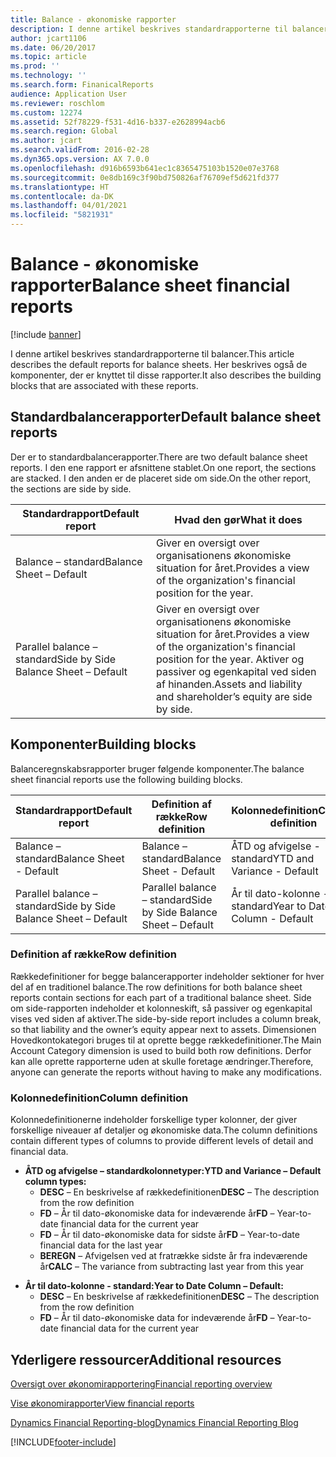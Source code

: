 ```yaml
---
title: Balance - økonomiske rapporter
description: I denne artikel beskrives standardrapporterne til balancer. Her beskrives også de komponenter, der er knyttet til disse rapporter.
author: jcart1106
ms.date: 06/20/2017
ms.topic: article
ms.prod: ''
ms.technology: ''
ms.search.form: FinanicalReports
audience: Application User
ms.reviewer: roschlom
ms.custom: 12274
ms.assetid: 52f78229-f531-4d16-b337-e2628994acb6
ms.search.region: Global
ms.author: jcart
ms.search.validFrom: 2016-02-28
ms.dyn365.ops.version: AX 7.0.0
ms.openlocfilehash: d916b6593b641ec1c8365475103b1520e07e3768
ms.sourcegitcommit: 0e8db169c3f90bd750826af76709ef5d621fd377
ms.translationtype: HT
ms.contentlocale: da-DK
ms.lasthandoff: 04/01/2021
ms.locfileid: "5821931"
---
```

# <a name="balance-sheet-financial-reports"></a><span data-ttu-id="23ed0-104">Balance - økonomiske rapporter</span><span class="sxs-lookup"><span data-stu-id="23ed0-104">Balance sheet financial reports</span></span>

[!include [banner](../includes/banner.md)]

<span data-ttu-id="23ed0-105">I denne artikel beskrives standardrapporterne til balancer.</span><span class="sxs-lookup"><span data-stu-id="23ed0-105">This article describes the default reports for balance sheets.</span></span> <span data-ttu-id="23ed0-106">Her beskrives også de komponenter, der er knyttet til disse rapporter.</span><span class="sxs-lookup"><span data-stu-id="23ed0-106">It also describes the building blocks that are associated with these reports.</span></span> 

<a name="default-balance-sheet-reports"></a><span data-ttu-id="23ed0-107">Standardbalancerapporter</span><span class="sxs-lookup"><span data-stu-id="23ed0-107">Default balance sheet reports</span></span>
-----------------------------

<span data-ttu-id="23ed0-108">Der er to standardbalancerapporter.</span><span class="sxs-lookup"><span data-stu-id="23ed0-108">There are two default balance sheet reports.</span></span> <span data-ttu-id="23ed0-109">I den ene rapport er afsnittene stablet.</span><span class="sxs-lookup"><span data-stu-id="23ed0-109">On one report, the sections are stacked.</span></span> <span data-ttu-id="23ed0-110">I den anden er de placeret side om side.</span><span class="sxs-lookup"><span data-stu-id="23ed0-110">On the other report, the sections are side by side.</span></span>

| <span data-ttu-id="23ed0-111">Standardrapport</span><span class="sxs-lookup"><span data-stu-id="23ed0-111">Default report</span></span>                       | <span data-ttu-id="23ed0-112">Hvad den gør</span><span class="sxs-lookup"><span data-stu-id="23ed0-112">What it does</span></span>                                                                                                                           |
|--------------------------------------|----------------------------------------------------------------------------------------------------------------------------------------|
| <span data-ttu-id="23ed0-113">Balance – standard</span><span class="sxs-lookup"><span data-stu-id="23ed0-113">Balance Sheet – Default</span></span>              | <span data-ttu-id="23ed0-114">Giver en oversigt over organisationens økonomiske situation for året.</span><span class="sxs-lookup"><span data-stu-id="23ed0-114">Provides a view of the organization's financial position for the year.</span></span>                                                                 |
| <span data-ttu-id="23ed0-115">Parallel balance – standard</span><span class="sxs-lookup"><span data-stu-id="23ed0-115">Side by Side Balance Sheet – Default</span></span> | <span data-ttu-id="23ed0-116">Giver en oversigt over organisationens økonomiske situation for året.</span><span class="sxs-lookup"><span data-stu-id="23ed0-116">Provides a view of the organization's financial position for the year.</span></span> <span data-ttu-id="23ed0-117">Aktiver og passiver og egenkapital ved siden af hinanden.</span><span class="sxs-lookup"><span data-stu-id="23ed0-117">Assets and liability and shareholder’s equity are side by side.</span></span> |

## <a name="building-blocks"></a><span data-ttu-id="23ed0-118">Komponenter</span><span class="sxs-lookup"><span data-stu-id="23ed0-118">Building blocks</span></span>
<span data-ttu-id="23ed0-119">Balanceregnskabsrapporter bruger følgende komponenter.</span><span class="sxs-lookup"><span data-stu-id="23ed0-119">The balance sheet financial reports use the following building blocks.</span></span>

| <span data-ttu-id="23ed0-120">Standardrapport</span><span class="sxs-lookup"><span data-stu-id="23ed0-120">Default report</span></span>                       | <span data-ttu-id="23ed0-121">Definition af række</span><span class="sxs-lookup"><span data-stu-id="23ed0-121">Row definition</span></span>                       | <span data-ttu-id="23ed0-122">Kolonnedefinition</span><span class="sxs-lookup"><span data-stu-id="23ed0-122">Column definition</span></span>             |
|--------------------------------------|--------------------------------------|-------------------------------|
| <span data-ttu-id="23ed0-123">Balance – standard</span><span class="sxs-lookup"><span data-stu-id="23ed0-123">Balance Sheet - Default</span></span>              | <span data-ttu-id="23ed0-124">Balance – standard</span><span class="sxs-lookup"><span data-stu-id="23ed0-124">Balance Sheet - Default</span></span>              | <span data-ttu-id="23ed0-125">ÅTD og afvigelse - standard</span><span class="sxs-lookup"><span data-stu-id="23ed0-125">YTD and Variance - Default</span></span>    |
| <span data-ttu-id="23ed0-126">Parallel balance – standard</span><span class="sxs-lookup"><span data-stu-id="23ed0-126">Side by Side Balance Sheet – Default</span></span> | <span data-ttu-id="23ed0-127">Parallel balance – standard</span><span class="sxs-lookup"><span data-stu-id="23ed0-127">Side by Side Balance Sheet – Default</span></span> | <span data-ttu-id="23ed0-128">År til dato-kolonne - standard</span><span class="sxs-lookup"><span data-stu-id="23ed0-128">Year to Date Column - Default</span></span> |

### <a name="row-definition"></a><span data-ttu-id="23ed0-129">Definition af række</span><span class="sxs-lookup"><span data-stu-id="23ed0-129">Row definition</span></span>

<span data-ttu-id="23ed0-130">Rækkedefinitioner for begge balancerapporter indeholder sektioner for hver del af en traditionel balance.</span><span class="sxs-lookup"><span data-stu-id="23ed0-130">The row definitions for both balance sheet reports contain sections for each part of a traditional balance sheet.</span></span> <span data-ttu-id="23ed0-131">Side om side-rapporten indeholder et kolonneskift, så passiver og egenkapital vises ved siden af aktiver.</span><span class="sxs-lookup"><span data-stu-id="23ed0-131">The side-by-side report includes a column break, so that liability and the owner’s equity appear next to assets.</span></span> <span data-ttu-id="23ed0-132">Dimensionen Hovedkontokategori bruges til at oprette begge rækkedefinitioner.</span><span class="sxs-lookup"><span data-stu-id="23ed0-132">The Main Account Category dimension is used to build both row definitions.</span></span> <span data-ttu-id="23ed0-133">Derfor kan alle oprette rapporterne uden at skulle foretage ændringer.</span><span class="sxs-lookup"><span data-stu-id="23ed0-133">Therefore, anyone can generate the reports without having to make any modifications.</span></span>

### <a name="column-definition"></a><span data-ttu-id="23ed0-134">Kolonnedefinition</span><span class="sxs-lookup"><span data-stu-id="23ed0-134">Column definition</span></span>

<span data-ttu-id="23ed0-135">Kolonnedefinitionerne indeholder forskellige typer kolonner, der giver forskellige niveauer af detaljer og økonomiske data.</span><span class="sxs-lookup"><span data-stu-id="23ed0-135">The column definitions contain different types of columns to provide different levels of detail and financial data.</span></span>

-   <span data-ttu-id="23ed0-136">**ÅTD og afvigelse – standardkolonnetyper:**</span><span class="sxs-lookup"><span data-stu-id="23ed0-136">**YTD and Variance – Default column types:**</span></span>
    -   <span data-ttu-id="23ed0-137">**DESC** – En beskrivelse af rækkedefinitionen</span><span class="sxs-lookup"><span data-stu-id="23ed0-137">**DESC** – The description from the row definition</span></span>
    -   <span data-ttu-id="23ed0-138">**FD** – År til dato-økonomiske data for indeværende år</span><span class="sxs-lookup"><span data-stu-id="23ed0-138">**FD** – Year-to-date financial data for the current year</span></span>
    -   <span data-ttu-id="23ed0-139">**FD** – År til dato-økonomiske data for sidste år</span><span class="sxs-lookup"><span data-stu-id="23ed0-139">**FD** – Year-to-date financial data for the last year</span></span>
    -   <span data-ttu-id="23ed0-140">**BEREGN** – Afvigelsen ved at fratrække sidste år fra indeværende år</span><span class="sxs-lookup"><span data-stu-id="23ed0-140">**CALC** – The variance from subtracting last year from this year</span></span>

<!-- -->

-   <span data-ttu-id="23ed0-141">**År til dato-kolonne - standard:**</span><span class="sxs-lookup"><span data-stu-id="23ed0-141">**Year to Date Column – Default:**</span></span>
    -   <span data-ttu-id="23ed0-142">**DESC** – En beskrivelse af rækkedefinitionen</span><span class="sxs-lookup"><span data-stu-id="23ed0-142">**DESC** – The description from the row definition</span></span>
    -   <span data-ttu-id="23ed0-143">**FD** – År til dato-økonomiske data for indeværende år</span><span class="sxs-lookup"><span data-stu-id="23ed0-143">**FD** – Year-to-date financial data for the current year</span></span>



<a name="additional-resources"></a><span data-ttu-id="23ed0-144">Yderligere ressourcer</span><span class="sxs-lookup"><span data-stu-id="23ed0-144">Additional resources</span></span>
--------

[<span data-ttu-id="23ed0-145">Oversigt over økonomirapportering</span><span class="sxs-lookup"><span data-stu-id="23ed0-145">Financial reporting overview</span></span>](financial-reporting-getting-started.md)

[<span data-ttu-id="23ed0-146">Vise økonomirapporter</span><span class="sxs-lookup"><span data-stu-id="23ed0-146">View financial reports</span></span>](view-financial-reports.md)

[<span data-ttu-id="23ed0-147">Dynamics Financial Reporting-blog</span><span class="sxs-lookup"><span data-stu-id="23ed0-147">Dynamics Financial Reporting Blog</span></span>](https://blogs.msdn.com/b/dynamics_financial_reporting/)





[!INCLUDE[footer-include](../../includes/footer-banner.md)]